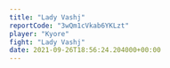 ```yaml
---
title: "Lady Vashj"
reportCode: "3wQm1cVkab6YKLzt"
player: "Kyore"
fight: "Lady Vashj"
date: 2021-09-26T18:56:24.204000+00:00
---
```

